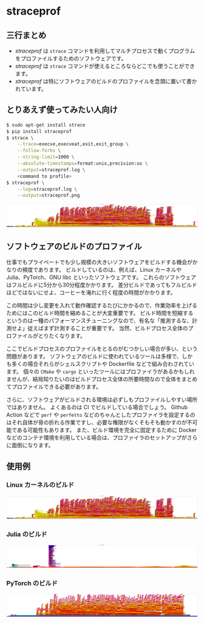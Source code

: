 # straceprof

## 三行まとめ
- _straceprof_ は `strace` コマンドを利用してマルチプロセスで動くプログラムをプロファイルするためのソフトウェアです。
- _straceprof_ は `strace` コマンドが使えるところならどこでも使うことができます。
- _straceprof_ は特にソフトウェアのビルドのプロファイルを念頭に置いて書かれています。

## とりあえず使ってみたい人向け

```bash
$ sudo apt-get install strace
$ pip install straceprof
$ strace \
    --trace=execve,execveat,exit,exit_group \
    --follow-forks \
    --string-limit=1000 \
    --absolute-timestamps=format:unix,precision:us \
    --output=straceprof.log \
    <command to profile>
$ straceprof \
    --log=straceprof.log \
    --output=straceprof.png
```

<img src="./linux_build.png">

<!-- 動機 -->
## ソフトウェアのビルドのプロファイル

仕事でもプライベートでも少し規模の大きいソフトウェアをビルドする機会がかなりの頻度であります。
ビルドしているのは、例えば、Linux カーネルや Julia、PyTorch、GNU libc といったソフトウェアです。
これらのソフトウェアはフルビルドに5分から30分程度かかります。
差分ビルドであってもフルビルドほどではないにせよ、コーヒーを淹れに行く程度の時間がかかります。

この時間は少し変更を入れて動作確認するたびにかかるので、作業効率を上げるためにはこのビルド時間を縮めることが大変重要です。
ビルド時間を短縮するというのは一種のパフォーマンスチューニングなので、有名な「推測するな、計測せよ」従えばまず計測することが重要です。
当然、ビルドプロセス全体のプロファイルがとりたくなります。

ここでビルドプロセスのプロファイルをとるのがむつかしい場合が多い、という問題があります。
ソフトウェアのビルドに使われているツールは多様で、しかも多くの場合それらがシェルスクリプトや Dockerfile などで組み合わされています。
個々の `CMake` や `cargo` といったツールにはプロファイラがあるかもしれませんが、結局知りたいのはビルドプロセス全体の所要時間なので全体をまとめてプロファイルできる必要があります。

さらに、ソフトウェアがビルドされる環境は必ずしもプロファイルしやすい場所ではありません。
よくあるのは CI でビルドしている場合でしょう。
Github Action などで `perf` や `perfetto` などのちゃんとしたプロファイラを設定するのはそれ自体が骨の折れる作業ですし、必要な権限がなくそもそも動かすのが不可能である可能性もあります。
また、ビルド環境を完全に固定するために Docker などのコンテナ環境を利用している場合は、プロファイラのセットアップがさらに面倒になります。

## 使用例

### Linux カーネルのビルド
<img src="./linux_build.png">

### Julia のビルド
<img src="./julia_build.png">

### PyTorch のビルド

<img src="./pytorch_build.png">